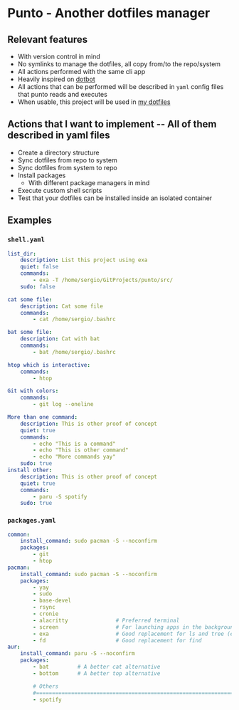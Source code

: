 # Punto - Another dotfiles manager

## Relevant features

* With version control in mind
* No symlinks to manage the dotfiles, all copy from/to the repo/system
* All actions performed with the same cli app
* Heavily inspired on [dotbot](https://github.com/anishathalye/dotbot)
* All actions that can be performed will be described in `yaml` config files that punto reads and executes
* When usable, this project will be used in [my dotfiles](https://github.com/sergioquijanorey/dotfiles)

## Actions that I want to implement -- All of them described in yaml files

* Create a directory structure
* Sync dotfiles from repo to system
* Sync dotfiles from system to repo
* Install packages
    * With different package managers in mind
* Execute custom shell scripts
* Test that your dotfiles can be installed inside an isolated container

## Examples

### `shell.yaml`

~~~yaml
list_dir:
    description: List this project using exa
    quiet: false
    commands:
        - exa -T /home/sergio/GitProjects/punto/src/
    sudo: false

cat some file:
    description: Cat some file
    commands:
        - cat /home/sergio/.bashrc

bat some file:
    description: Cat with bat
    commands:
        - bat /home/sergio/.bashrc

htop which is interactive:
    commands:
        - htop

Git with colors:
    commands:
        - git log --oneline

More than one command:
    description: This is other proof of concept
    quiet: true
    commands:
        - echo "This is a command"
        - echo "This is other command"
        - echo "More commands yay"
    sudo: true
install other:
    description: This is other proof of concept
    quiet: true
    commands:
        - paru -S spotify
    sudo: true
~~~

### `packages.yaml`

~~~yaml
common:
    install_command: sudo pacman -S --noconfirm
    packages:
        - git
        - htop
pacman:
    install_command: sudo pacman -S --noconfirm
    packages:
        - yay
        - sudo
        - base-devel
        - rsync
        - cronie
        - alacritty               # Preferred terminal
        - screen                  # For launching apps in the background
        - exa                     # Good replacement for ls and tree (exa -T)
        - fd                      # Good replacement for find
aur:
    install_command: paru -S --noconfirm
    packages:
        - bat         # A better cat alternative
        - bottom      # A better top alternative

        # Others
        #===============================================================================
        - spotify
~~~
